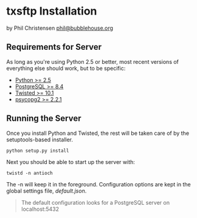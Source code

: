 txsftp Installation
====================
by Phil Christensen
phil@bubblehouse.org

Requirements for Server
-----------------------

As long as you're using Python 2.5 or better, most recent versions of
everything else should work, but to be specific:

* [Python            >=  2.5  ](http://www.python.org)
* [PostgreSQL        >=  8.4  ](http://www.postgresql.org)
* [Twisted           >= 10.1  ](http://www.twistedmatrix.com)
* [psycopg2          >=  2.2.1](http://initd.org/psycopg)

Running the Server
-------------------

Once you install Python and Twisted, the rest will be taken care of by
the setuptools-based installer.

    python setup.py install


Next you should be able to start up the server with:

    twistd -n antioch

The -n will keep it in the foreground. Configuration options are kept in the 
global settings file, *default.json*.

> The default configuration looks for a PostgreSQL server on localhost:5432
